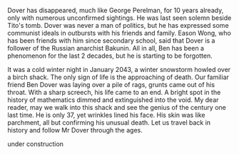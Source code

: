 Dover has disappeared, much like George Perelman, for 10 years already, only with numerous unconfirmed sightings. He was last seen solemn beside Tito's tomb. Dover was never a man of politics, but he has expressed some communist ideals in outbursts with his friends and family. Eason Wong, who has been friends with him since secondary school, said that Dover is a follower of the Russian anarchist Bakunin. All in all, Ben has been a phenomenon for the last 2 decades, but he is starting to be forgotten.

It was a cold winter night in January 2043, a winter snowstorm howled over a birch shack. The only sign of life is the approaching of death. Our familiar friend Ben Dover was laying over a pile of rags, grunts came out of his throat. With a sharp screech, his life came to an end. A bright spot in the history of mathematics dimmed and extinguished into the void. My dear reader, may we walk into this shack and see the genius of the century one last time. He is only 37, yet wrinkles lined his face. His skin was like parchment, all but confirming his unusual death. Let us travel back in history and follow Mr Dover through the ages.

under construction